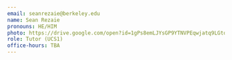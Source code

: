 ```yaml
---
email: seanrezaie@berkeley.edu
name: Sean Rezaie
pronouns: HE/HIM
photo: https://drive.google.com/open?id=1gPs8emLJYsGP9YTNVPEqwjatq9LGtoJA
role: Tutor (UCS1)
office-hours: TBA
---
```

